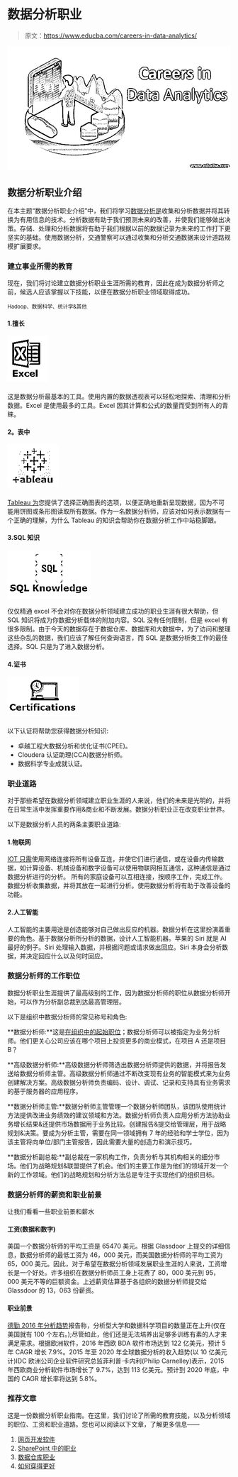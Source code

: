 # 数据分析职业

> 原文：<https://www.educba.com/careers-in-data-analytics/>

![careers in data analytics](img/61f067d91e2da03ea9c54a860e502e7e.png)



## 数据分析职业介绍

在本主题“数据分析职业介绍”中，我们将学习[数据分析是](https://www.educba.com/what-is-data-analytics/)收集和分析数据并将其转换为有用信息的技术。分析数据有助于我们预测未来的改善，并使我们能够做出决策。存储、处理和分析数据将有助于我们根据以前的数据记录为未来的工作打下更坚实的基础。使用数据分析，交通警察可以通过收集和分析交通数据来设计道路规模扩展要求。

### 建立事业所需的教育

现在，我们将讨论建立数据分析职业生涯所需的教育，因此在成为数据分析师之前，候选人应该掌握以下技能，以便在数据分析职业领域取得成功。

<small>Hadoop、数据科学、统计学&其他</small>

#### 1.擅长

![excel](img/649ba4ed2f93a51f3de503a8367c49a7.png)



#### 

这是数据分析最基本的工具。使用内置的数据透视表可以轻松地探索、清理和分析数据。Excel 是使用最多的工具。Excel 因其计算和公式的数量而受到所有人的青睐。

#### 2。表中

![tableau](img/108846e79d7861977a1c7cc46e65b84e.png)



#### 

[Tableau 为](https://www.educba.com/what-is-tableau/)您提供了选择正确图表的选项，以便正确地重新呈现数据，因为不可能用饼图或条形图读取所有数据。作为一名数据分析师，应该对如何表示数据有一个正确的理解，为什么 Tableau 的知识会帮助你在数据分析工作中站稳脚跟。

#### 3.SQL 知识

![SQL Knowledge](img/e2b6bb2bc071b921961eefe92fb639a6.png)



仅仅精通 excel 不会对你在数据分析领域建立成功的职业生涯有很大帮助，但 SQL 知识将成为你数据分析载体的附加内容。SQL 没有任何限制，但是 excel 有很多限制。由于今天的数据存在于数据仓库、数据库和大数据中，为了访问和整理这些杂乱的数据，我们应该了解任何查询语言，而 SQL 是数据分析类工作的最佳选择。SQL 只是为了进入数据分析。

#### 4.证书

![Careers in Data Analytics - Certifications](img/e8f38e18e5cff5bdaee0fd42ecc2a835.png)



#### 

以下认证将帮助您获得数据分析知识:

*   卓越工程大数据分析和优化证书(CPEE)。
*   Cloudera 认证助理(CCA)数据分析师。
*   数据科学专业成就认证。

### 职业道路

对于那些希望在数据分析领域建立职业生涯的人来说，他们的未来是光明的，并将在日常生活中发挥重要作用&商业和不断发展。数据分析职业正在改变职业世界。

以下是数据分析人员的两条主要职业道路:

#### 1.物联网

[IOT 只需](https://www.educba.com/what-is-iot/)使用网络连接将所有设备互连，并使它们进行通信，或在设备内传输数据，如计算设备、机械设备和数字设备可以使用物联网相互通信，这种通信是通过数据分析进行的分析。
所有的家庭设备可以互相连接，按顺序工作，完成工作。数据分析收集数据，并将其放在一起进行分析。使用数据分析将有助于改善设备的功能。

#### 2.人工智能

人工智能的主要用途是创造能够对自己做出反应的机器。数据分析在这里扮演着重要的角色。基于数据分析所分析的数据，设计人工智能机器。苹果的 Siri 就是 AI 最好的例子。Siri 处理输入数据，并根据问题或请求做出回应。Siri 本身会分析数据，并决定回应什么以及何时回应。

### 数据分析师的工作职位

数据分析职业生涯提供了最高级别的工作，因为数据分析师的职位从数据分析师开始，可以作为分析副总裁到达最高管理层。

以下是组织中数据分析师的常见称号和角色:

**数据分析师:**这是[在组织中的起始职位](https://www.educba.com/what-is-data-analyst/)；数据分析师可以被指定为业务分析师。他们更关心公司应该在哪个项目上投资更多的商业模式，在项目 A 还是项目 B？

**高级数据分析师:**高级数据分析师筛选出数据分析师提供的数据，并将报告发送给数据分析师主管。高级数据分析师通过不断改变现有业务的智能模式来为业务创建解决方案。高级数据分析师负责编码、设计、调试、记录和支持具有业务需求的基于服务器的应用程序。

**数据分析师主管:**数据分析师主管管理一个数据分析师团队，该团队使用统计方法提供改进业务绩效的建议领域和方法。数据分析师负责人应用分析方法协助业务增长结果&还提供市场数据用于业务比较。创建报告&提交给管理层，用于战略规划&决策。要成为分析主管，需要在同一领域拥有 7 年的经验和学士学位，因为该主管将向单位/部门主管报告，因此需要大量的创造力和演示技巧。

**数据分析副总裁:**副总裁在一家机构工作，负责分析与其机构相关的细分市场。他们为战略规划&联盟提供了机会。他们的主要工作是为他们的领域开发一个新的工作领域。他们的战略规划和分析方法总是专注于实现他们的组织目标。

### 数据分析师的薪资和职业前景

让我们看看一些职业前景和薪水

#### 工资(数据和数字)

美国一个数据分析师的平均工资是 65470 美元。根据 Glassdoor 上提交的详细信息，数据分析师的最低工资为 46，000 美元，而美国数据分析师的平均工资为 65，000 美元。因此，对于希望在数据分析领域发展职业生涯的人来说，工资增长是一个好处。许多组织在数据分析师员工身上花费了 80，000 美元到 95，000 美元不等的巨额资金。上述薪资估算基于各组织的数据分析师提交给 Glassdoor 的 13，063 份薪资。

#### 职业前景

[德勤 2016 年分析趋势](https://www2.deloitte.com/us/en/pages/deloitte-analytics/articles/analytics-trends.html?id=us:2sm:3tw:at2016:eng:da:020516:deloitteba:iot&linkId=20913691)报告称，分析型大学和数据科学项目的数量正在上升(仅在美国就有 100 个左右。);尽管如此，他们还是无法培养出足够多训练有素的人才来满足需求。根据欧洲软件，2016 年西欧 BDA 软件市场达到 122 亿美元，预计 5 年 CAGR 增长 7.9%。2015 年至 2020 年全球数据分析的收入趋势(以 10 亿美元计)IDC 欧洲公司企业软件研究总监菲利普·卡内利(Philip Carnelley)表示，2015 年西欧商业分析软件市场增长了 9.7%，达到 113 亿美元。预计到 2020 年底，中国的 CAGR 增长率将达到 5.8%。

### 推荐文章

这是一份数据分析职业指南。在这里，我们讨论了所需的教育技能，以及分析领域的职位、工资和职业道路。您也可以阅读以下文章，了解更多信息——

1.  [网页开发软件](https://www.educba.com/web-development-software/)
2.  [SharePoint 中的职业](https://www.educba.com/careers-in-sharepoint/)
3.  [数据仓库职业](https://www.educba.com/career-in-data-warehousing/)
4.  [如何穿得更好](https://www.educba.com/how-to-dress-better/)





